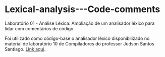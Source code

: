 # Lexical-analysis---Code-comments
Laboratório 01 - Análise Léxica: Ampliação de um analisador léxico para lidar com comentários de código.

Foi utilizado como código-base o analisador léxico disponibilizado no material de laboratório 10 de Compiladores do professor Judson Santos Santiago. [Link aqui]([https://github.com/JudsonSS/Compiladores).
